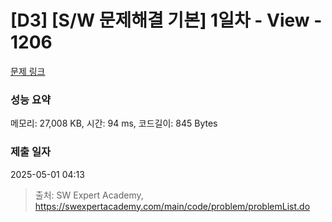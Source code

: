 # [D3] [S/W 문제해결 기본] 1일차 - View - 1206 

[문제 링크](https://swexpertacademy.com/main/code/problem/problemDetail.do?contestProbId=AV134DPqAA8CFAYh) 

### 성능 요약

메모리: 27,008 KB, 시간: 94 ms, 코드길이: 845 Bytes

### 제출 일자

2025-05-01 04:13



> 출처: SW Expert Academy, https://swexpertacademy.com/main/code/problem/problemList.do